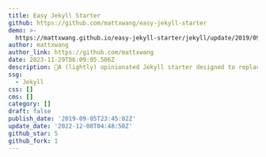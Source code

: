 ```yaml
---
title: Easy Jekyll Starter
github: https://github.com/mattxwang/easy-jekyll-starter
demo: >-
  https://mattxwang.github.io/easy-jekyll-starter/jekyll/update/2019/09/05/easy-jekyll-starter.html
author: mattxwang
author_link: https://github.com/mattxwang
date: 2023-11-29T06:09:05.506Z
description: 🧪A (lightly) opinionated Jekyll starter designed to replace jekyll new
ssg:
  - Jekyll
css: []
cms: []
category: []
draft: false
publish_date: '2019-09-05T23:45:02Z'
update_date: '2022-12-08T04:48:50Z'
github_star: 5
github_fork: 1
---
```


